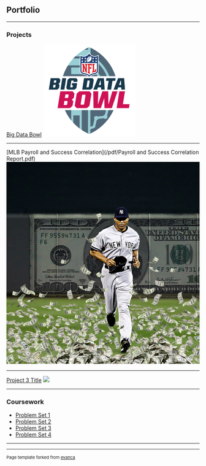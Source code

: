 ## Portfolio

---

### Projects

[Big Data Bowl](/sample_page)
<img src="images/bigdatabowl.png?raw=true"/>

---
[MLB Payroll and Success Correlation](/pdf/Payroll and Success Correlation Report.pdf)
<img src="images/mariano surrounded by money. .jpeg?raw=true"/>

---
[Project 3 Title](http://example.com/)
<img src="images/dummy_thumbnail.jpg?raw=true"/>

---

### Coursework

- [Problem Set 1](http://example.com/)
- [Problem Set 2](http://example.com/)
- [Problem Set 3](http://example.com/)
- [Problem Set 4](http://example.com/)

---




---
<p style="font-size:11px">Page template forked from <a href="https://github.com/evanca/quick-portfolio">evanca</a></p>
<!-- Remove above link if you don't want to attibute -->
